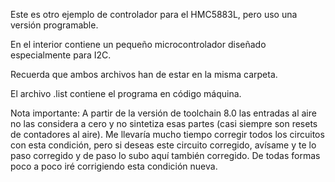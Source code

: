 
Este es otro ejemplo de controlador para el HMC5883L, pero uso una versión programable.

En el interior contiene un pequeño microcontrolador diseñado especialmente para I2C.

Recuerda que ambos archivos han de estar en la misma carpeta.

El archivo .list contiene el programa en código máquina.

Nota importante: A partir de la versión de toolchain 8.0 las entradas al aire no las considera a cero y no sintetiza esas partes (casi siempre son resets de contadores al aire). Me llevaría mucho tiempo corregir todos los circuitos con esta condición, pero si deseas este circuito corregido, avísame y te lo paso corregido y de paso lo subo aquí también corregido. De todas formas poco a poco iré corrigiendo esta condición nueva.
